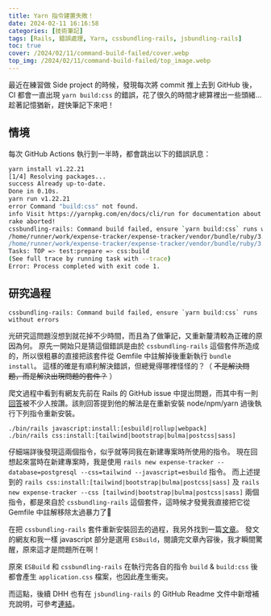 ```yaml
---
title: Yarn 指令建置失敗！
date: 2024-02-11 16:16:58
categories: [技術筆記]
tags: [Rails, 錯誤處理, Yarn, cssbundling-rails, jsbundling-rails]
toc: true
cover: /2024/02/11/command-build-failed/cover.webp
top_img: /2024/02/11/command-build-failed/top_image.webp
---
```


最近在練習做 Side project 的時候，發現每次將 commit 推上去到 GitHub 後，CI 都會一直出現 `yarn build:css` 的錯誤，花了很久的時間才總算裡出一些頭緒...
趁著記憶猶新，趕快筆記下來吧！

<!-- more -->

## 情境

每次 GitHub Actions 執行到一半時，都會跳出以下的錯誤訊息：

```bash
yarn install v1.22.21
[1/4] Resolving packages...
success Already up-to-date.
Done in 0.10s.
yarn run v1.22.21
error Command "build:css" not found.
info Visit https://yarnpkg.com/en/docs/cli/run for documentation about this command.
rake aborted!
cssbundling-rails: Command build failed, ensure `yarn build:css` runs without errors
/home/runner/work/expense-tracker/expense-tracker/vendor/bundle/ruby/3.2.0/gems/cssbundling-rails-1.3.3/lib/tasks/cssbundling/build.rake:14:in `block (2 levels) in <main>'
/home/runner/work/expense-tracker/expense-tracker/vendor/bundle/ruby/3.2.0/gems/rspec-rails-6.1.0/lib/rspec/rails/tasks/rspec.rake:26:in `block (2 levels) in <main>'
Tasks: TOP => test:prepare => css:build
(See full trace by running task with --trace)
Error: Process completed with exit code 1.
```

## 研究過程

```shell
cssbundling-rails: Command build failed, ensure `yarn build:css` runs without errors
```

光研究這問題沒想到就花掉不少時間，而且為了做筆記，又重新釐清較為正確的原因為何。
原先一開始只是猜這個錯誤是由於 `cssbundling-rails` 這個套件所造成的，所以很粗暴的直接把該套件從 Gemfile 中註解掉後重新執行 `bundle install`。
這樣的確是有順利解決錯誤，但總覺得哪裡怪怪的？（ ~~不是解決問題，而是解決出現問題的套件？~~ ）

爬文過程中看到有網友先前在 Rails 的 GitHub issue 中提出問題，而其中有一則[回答](https://github.com/rails/rails/issues/43338#issuecomment-981658685)被不少人按讚。該則回答提到他的解法是在重新安裝 node/npm/yarn 過後執行下列指令重新安裝。

```shell
./bin/rails javascript:install:[esbuild|rollup|webpack]
./bin/rails css:install:[tailwind|bootstrap|bulma|postcss|sass]
```

仔細端詳後發現這兩個指令，似乎就等同我在新建專案時所使用的指令。
現在回想起來當時在新建專案時，我是使用 `rails new expense-tracker --database=postgresql --css=tailwind --javascript=esbuild` 指令。
而上述提到的 `rails css:install:[tailwind|bootstrap|bulma|postcss|sass]` 及 `rails new expense-tracker --css [tailwind|bootstrap|bulma|postcss|sass]` 兩個指令，都是來自於 `cssbundling-rails` 這個套件，這時候才發覺我直接把它從 Gemfile 中註解移除太過暴力了🤣

在把 `cssbundling-rails` 套件重新安裝回去的過程，我另外找到一篇[文章](https://github.com/rails/jsbundling-rails/issues/45)。
發文的網友和我一樣 javascript 部分是選用 `ESBuild`，閱讀完文章內容後，我才瞬間驚醒，原來這才是問題所在啊！

原來 `ESBuild` 和 `cssbundling-rails` 在執行完各自的指令 `build` & `build:css` 後都會產生 `application.css` 檔案，也因此產生衝突。

而這點，後續 DHH 也有在 `jsbundling-rails` 的 GitHub Readme 文件中新增補充說明，可參考[連結](https://github.com/rails/jsbundling-rails/tree/928868ec226eda914c8ba801b94351b949cf9bf4?tab=readme-ov-file#why-does-esbuild-overwrite-my-applicationcss)。
